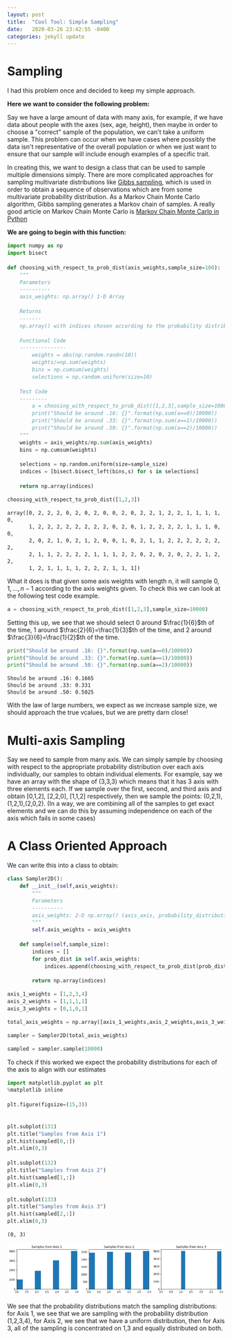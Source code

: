 ```yaml
---
layout: post
title:  "Cool Tool: Simple Sampling"
date:   2020-03-26 23:42:55 -0400
categories: jekyll update
---
```


# Sampling

I had this problem once and decided to keep my simple approach.

__Here we want to consider the following problem:__

Say we have a large amount of data with many axis, for example, if we have data about people with the axes (sex, age, height), then maybe in order to choose a "correct" sample of the population, we can't take a uniform sample. This problem can occur when we have cases where possibly the data isn't representative of the overall population or when we just want to ensure that our sample will include enough examples of a specific trait.

   In creating this, we want to design a class that can be used to sample multiple dimensions simply. There are more complicated approaches for sampling multivariate distributions like [Gibbs sampling](https://en.wikipedia.org/wiki/Gibbs_sampling), which is used in order to obtain a sequence of observations which are from some multivariate probability distribution. As a Markov Chain Monte Carlo algorithm, Gibbs sampling generates a Markov chain of samples. A really good article on Markov Chain Monte Carlo is [Markov Chain Monte Carlo in Python](https://towardsdatascience.com/markov-chain-monte-carlo-in-python-44f7e609be98)

__We are going to begin with this function:__


```python
import numpy as np
import bisect

def choosing_with_respect_to_prob_dist(axis_weights,sample_size=100):
    """
    Parameters
    ----------
    axis_weights: np.array() 1-D Array

    Returns
    -------
    np.array() with indices chosen according to the probability distribution defined by the axis weights

    Functional Code
    ---------------
        weights = abs(np.random.randn(10))
        weights/=np.sum(weights)
        bins = np.cumsum(weights)
        selections = np.random.uniform(size=10)

    Test Code
    ---------
        a = choosing_with_respect_to_prob_dist([1,2,3],sample_size=10000)
        print("Should be around .16: {}".format(np.sum(a==0)/10000))
        print("Should be around .33: {}".format(np.sum(a==1)/10000))
        print("Should be around .50: {}".format(np.sum(a==2)/10000))
    """
    weights = axis_weights/np.sum(axis_weights)
    bins = np.cumsum(weights)

    selections = np.random.uniform(size=sample_size)
    indices = [bisect.bisect_left(bins,s) for s in selections]

    return np.array(indices)
```


```python
choosing_with_respect_to_prob_dist([1,2,3])
```




    array([0, 2, 2, 2, 0, 2, 0, 2, 0, 0, 2, 0, 2, 2, 1, 2, 2, 1, 1, 1, 1, 0,
           1, 2, 2, 2, 2, 2, 2, 2, 2, 0, 2, 0, 1, 2, 2, 2, 2, 1, 1, 1, 0, 0,
           2, 0, 2, 1, 0, 2, 1, 2, 0, 0, 1, 0, 2, 1, 1, 2, 2, 2, 2, 2, 2, 2,
           2, 1, 1, 2, 2, 2, 2, 1, 1, 1, 2, 2, 0, 2, 0, 2, 0, 2, 2, 1, 2, 2,
           1, 2, 1, 1, 1, 1, 2, 2, 2, 1, 1, 1])



What it does is that given some axis weights with length n, it will sample $0,1,\dots,n-1$ according to the axis weights given. To check this we can look at the following test code example.


```python
a = choosing_with_respect_to_prob_dist([1,2,3],sample_size=10000)
```

Setting this up, we see that we should select 0 around $\frac{1}{6}$th of the time, 1 around $\frac{2}{6}=\frac{1}{3}$th of the time, and 2 around $\frac{3}{6}=\frac{1}{2}$th of the time.


```python
print("Should be around .16: {}".format(np.sum(a==0)/10000))
print("Should be around .33: {}".format(np.sum(a==1)/10000))
print("Should be around .50: {}".format(np.sum(a==2)/10000))
```

    Should be around .16: 0.1665
    Should be around .33: 0.331
    Should be around .50: 0.5025


With the law of large numbers, we expect as we increase sample size, we should approach the true vcalues, but we are pretty darn close!

# Multi-axis Sampling

Say we need to sample from many axis. We can simply sample by choosing with respect to the appropriate probability distribution over each axis individually, our samples to obtain individual elements. For example, say we have an array with the shape of (3,3,3) which means that it has 3 axis with three elements each. If we sample over the first, second, and third axis and obtain \[0,1,2\], \[2,2,0\], \[1,1,2\] respectively, then we sample the points: (0,2,1),(1,2,1),(2,0,2). (In a way, we are combining all of the samples to get exact elements and we can do this by assuming independence on each of the axis which fails in some cases)

# A Class Oriented Approach

We can write this into a class to obtain:


```python
class Sampler2D():
    def __init__(self,axis_weights):
        """
        Parameters
        ----------
        axis_weights: 2-D np.array() (axis_axis, probability_distribution_axis)
        """
        self.axis_weights = axis_weights

    def sample(self,sample_size):
        indices = []
        for prob_dist in self.axis_weights:
            indices.append(choosing_with_respect_to_prob_dist(prob_dist,sample_size=sample_size))

        return np.array(indices)
```


```python
axis_1_weights = [1,2,3,4]
axis_2_weights = [1,1,1,1]
axis_3_weights = [0,1,0,1]
```


```python
total_axis_weights = np.array([axis_1_weights,axis_2_weights,axis_3_weights])
```


```python
sampler = Sampler2D(total_axis_weights)
```


```python
sampled = sampler.sample(10000)
```

To check if this worked we expect the probability distributions for each of the axis to align with our estimates


```python
import matplotlib.pyplot as plt
%matplotlib inline

plt.figure(figsize=(15,3))


plt.subplot(131)
plt.title("Samples from Axis 1")
plt.hist(sampled[0,:])
plt.xlim(0,3)

plt.subplot(132)
plt.title("Samples from Axis 2")
plt.hist(sampled[1,:])
plt.xlim(0,3)

plt.subplot(133)
plt.title("Samples from Axis 3")
plt.hist(sampled[2,:])
plt.xlim(0,3)
```




    (0, 3)




![png](/static/Simple_Sampling/output_22_1.png)


We see that the probability distributions match the sampling distributions: for Axis 1, we see that we are sampling with the probability distribution (1,2,3,4), for Axis 2, we see that we have a uniform distribution, then for Axis 3, all of the sampling is concentrated on 1,3 and equally distributed on both.
